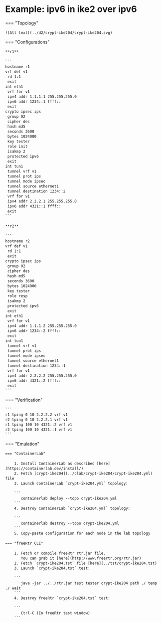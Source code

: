 # Example: ipv6 in ike2 over ipv6

=== "Topology"

    ![Alt text](../d2/crypt-ike204/crypt-ike204.svg)

=== "Configurations"

    **r1**

    ```
    hostname r1
    vrf def v1
     rd 1:1
     exit
    int eth1
     vrf for v1
     ipv4 addr 1.1.1.1 255.255.255.0
     ipv6 addr 1234::1 ffff::
     exit
    crypto ipsec ips
     group 02
     cipher des
     hash md5
     seconds 3600
     bytes 1024000
     key tester
     role init
     isakmp 2
     protected ipv6
     exit
    int tun1
     tunnel vrf v1
     tunnel prot ips
     tunnel mode ipsec
     tunnel source ethernet1
     tunnel destination 1234::2
     vrf for v1
     ipv4 addr 2.2.2.1 255.255.255.0
     ipv6 addr 4321::1 ffff::
     exit
    ```

    **r2**

    ```
    hostname r2
    vrf def v1
     rd 1:1
     exit
    crypto ipsec ips
     group 02
     cipher des
     hash md5
     seconds 3600
     bytes 1024000
     key tester
     role resp
     isakmp 2
     protected ipv6
     exit
    int eth1
     vrf for v1
     ipv4 addr 1.1.1.2 255.255.255.0
     ipv6 addr 1234::2 ffff::
     exit
    int tun1
     tunnel vrf v1
     tunnel prot ips
     tunnel mode ipsec
     tunnel source ethernet1
     tunnel destination 1234::1
     vrf for v1
     ipv4 addr 2.2.2.2 255.255.255.0
     ipv6 addr 4321::2 ffff::
     exit
    ```

=== "Verification"

    ```
    r1 tping 0 10 2.2.2.2 vrf v1
    r2 tping 0 10 2.2.2.1 vrf v1
    r1 tping 100 10 4321::2 vrf v1
    r2 tping 100 10 4321::1 vrf v1
    ```

=== "Emulation"

    === "ContainerLab"

        1. Install ContainerLab as described [here](https://containerlab.dev/install/)  
        2. Fetch [crypt-ike204](../clab/crypt-ike204/crypt-ike204.yml) file  
        3. Launch ContainerLab `crypt-ike204.yml` topology:  

        ```
           containerlab deploy --topo crypt-ike204.yml  
        ```
        4. Destroy ContainerLab `crypt-ike204.yml` topology:  

        ```
           containerlab destroy --topo crypt-ike204.yml  
        ```
        5. Copy-paste configuration for each node in the lab topology

    === "freeRtr CLI"

        1. Fetch or compile freeRtr rtr.jar file.  
           You can grab it [here](http://www.freertr.org/rtr.jar)  
        2. Fetch `crypt-ike204.tst` file [here](../tst/crypt-ike204.tst)  
        3. Launch `crypt-ike204.tst` test:  

        ```
           java -jar ../../rtr.jar test tester crypt-ike204 path ./ temp ./ wait
        ```
        4. Destroy freeRtr `crypt-ike204.tst` test:  

        ```
           Ctrl-C (In freeRtr test window)
        ```

